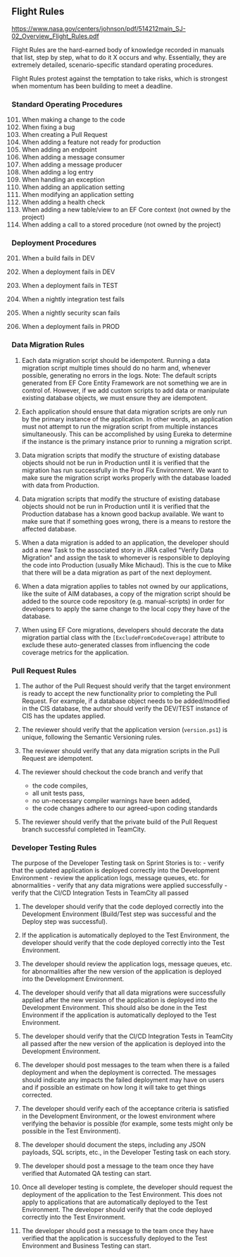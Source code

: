 ## Flight Rules

https://www.nasa.gov/centers/johnson/pdf/514212main_SJ-02_Overview_Flight_Rules.pdf


Flight Rules are the hard-earned body of knowledge recorded in manuals that list, step by step, what to do it X occurs and why. Essentially, they are extremely detailed, scenario-specific standard operating procedures.

Flight Rules protest against the temptation to take risks, which is strongest when momentum has been building to meet a deadline.

### Standard Operating Procedures

101) When making a change to the code
102) When fixing a bug
103) When creating a Pull Request
104) When adding a feature not ready for production
105) When adding an endpoint
106) When adding a message consumer
107) When adding a message producer
108) When adding a log entry
109) When handling an exception
110) When adding an application setting
111) When modifying an application setting
112) When adding a health check
113) When adding a new table/view to an EF Core context (not owned by the project)
114) When adding a call to a stored procedure (not owned by the project)

### Deployment Procedures

201) When a build fails in DEV

202) When a deployment fails in DEV

203) When a deployment fails in TEST

204) When a nightly integration test fails

205) When a nightly security scan fails

206) When a deployment fails in PROD

### Data Migration Rules

1. Each data migration script should be idempotent. Running a data migration script multiple times should do no harm and, whenever possible, generating no errors in the logs. Note: The default scripts generated from EF Core Entity Framework are not something we are in control of. However, if we add custom scripts to add data or manipulate existing database objects, we must ensure they are idempotent.

2. Each application should ensure that data migration scripts are only run by the primary instance of the application. In other words, an application must not attempt to run the migration script from multiple instances simultaneously. This can be accomplished by using Eureka to determine if the instance is the primary instance prior to running a migration script.

3. Data migration scripts that modify the structure of existing database objects should not be run in Production until it is verified that the migration has run successfully in the Prod Fix Environment. We want to make sure the migration script works properly with the database loaded with data from Production.

4. Data migration scripts that modify the structure of existing database objects should not be run in Production until it is verified that the Production database has a known good backup available. We want to make sure that if something goes wrong, there is a means to restore the affected database.

5. When a data migration is added to an application, the developer should add a new Task to the associated story in JIRA called "Verify Data Migration" and assign the task to whomever is responsible to deploying the code into Production (usually Mike Michaud). This is the cue to Mike that there will be a data migration as part of the next deployment.

6. When a data migration applies to tables not owned by our applications, like the suite of AIM databases, a copy of the migration script should be added to the source code repository (e.g. manual-scripts) in order for developers to apply the same change to the local copy they have of the database.

7. When using EF Core migrations, developers should decorate the data migration partial class with the `[ExcludeFromCodeCoverage]` attribute to exclude these auto-generated classes from influencing the code coverage metrics for the application.

### Pull Request Rules

1. The author of the Pull Request should verify that the target environment is ready to accept the new functionality prior to completing the Pull Request. For example, if a database object needs to be added/modified in the CIS database, the author should verify the DEV/TEST instance of CIS has the updates applied.

2. The reviewer should verify that the application version (`version.ps1`) is unique, following the Semantic Versioning rules.

3. The reviewer should verify that any data migration scripts in the Pull Request are idempotent.

4. The reviewer should checkout the code branch and verify that 
    - the code compiles,
    - all unit tests pass,
    - no un-necessary compiler warnings have been added,
    - the code changes adhere to our agreed-upon coding standards

5. The reviewer should verify that the private build of the Pull Request branch successful completed in TeamCity.

### Developer Testing Rules

The purpose of the Developer Testing task on Sprint Stories is to:
    - verify that the updated application is deployed correctly into the Development Environment
    - review the application logs, message queues, etc. for abnormalities
    - verify that any data migrations were applied successfully
    - verify that the CI/CD Integration Tests in TeamCity all passed


1. The developer should verify that the code deployed correctly into the Development Environment (Build/Test step was successful and the Deploy step was successful).

2. If the application is automatically deployed to the Test Environment, the developer should verify that the code deployed correctly into the Test Environment.

3. The developer should review the application logs, message queues, etc. for abnormalities after the new version of the application is deployed into the Development Environment. 

4. The developer should verify that all data migrations were successfully applied after the new version of the application is deployed into the Development Environment. This should also be done in the Test Environment if the application is automatically deployed to the Test Environment. 

5. The developer should verify that the CI/CD Integration Tests in TeamCity all passed after the new version of the application is deployed into the Development Environment. 

6. The developer should post messages to the team when there is a failed deployment and when the deployment is corrected. The messages should indicate any impacts the failed deployment may have on users and if possible an estimate on how long it will take to get things corrected.

7. The developer should verify each of the acceptance criteria is satisfied in the Development Environment, or the lowest environment where verifying the behavior is possible (for example, some tests might only be possible in the Test Environment).

8. The developer should document the steps, including any JSON payloads, SQL scripts, etc., in the Developer Testing task on each story.

9. The developer should post a message to the team once they have verified that Automated QA testing can start.

10. Once all developer testing is complete, the developer should request the deployment of the application to the Test Environment. This does not apply to applications that are automatically deployed to the Test Environment. The developer should verify that the code deployed correctly into the Test Environment.

11. The developer should post a message to the team once they have verified that the application is successfully deployed to the Test Environment and Business Testing can start. 



